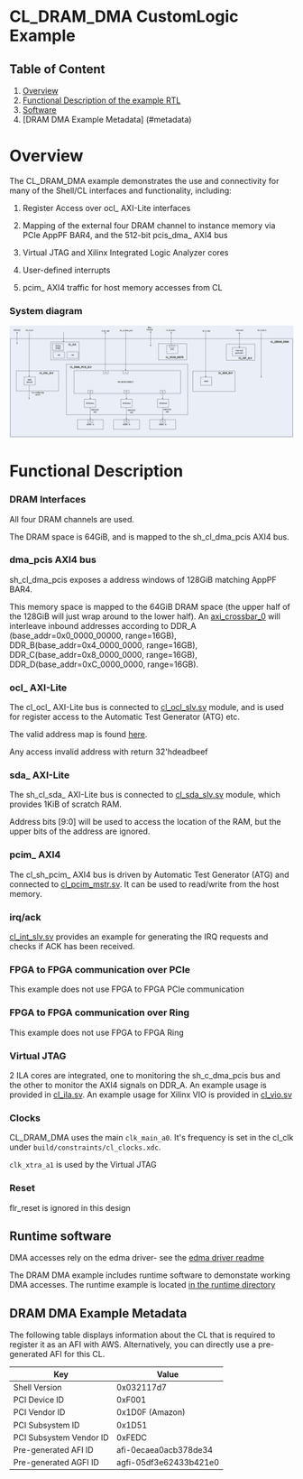 # CL_DRAM_DMA CustomLogic Example

## Table of Content

1. [Overview](#overview)
2. [Functional Description of the example RTL](#functionalDescription)
3. [Software](#software)
4. [DRAM DMA Example Metadata] (#metadata)


<a name="overview"></a>
# Overview  

The CL_DRAM_DMA example demonstrates the use and connectivity for many of the Shell/CL interfaces and functionality, including:


1) Register Access over ocl\_ AXI-Lite interfaces

2) Mapping of the external four DRAM channel to instance memory via PCIe AppPF BAR4, and the 512-bit pcis_dma_ AXI4 bus

3) Virtual JTAG and Xilinx Integrated Logic Analyzer cores

4) User-defined interrupts

5) pcim_ AXI4 traffic for host memory accesses from CL



### System diagram  

![Diagram](https://github.com/aws/aws-fpga/blob/AWSamirinen-patch-1/hdk/cl/examples/cl_dram_dma/design/cl_dram_dma.jpg)

  
<a name="functionalDescription"></a>
# Functional Description

### DRAM Interfaces


All four DRAM channels are used.


The DRAM space is 64GiB, and is mapped to the sh_cl_dma_pcis AXI4 bus.

### dma_pcis AXI4 bus

sh\_cl\_dma\_pcis exposes a address windows of 128GiB matching AppPF BAR4.


This memory space is mapped to the 64GiB DRAM space (the upper half of the 128GiB will just wrap around to the lower half). An [axi_crossbar_0](../../../common/shell_stable/design/ip/cl_axi_interconnect/hdl/cl_axi_interconnect.v) will interleave inbound addresses according to DDR_A (base_addr=0x0_0000_00000, range=16GB), DDR_B(base_addr=0x4_0000_0000, range=16GB), DDR_C(base_addr=0x8_0000_0000, range=16GB), DDR_D(base_addr=0xC_0000_0000, range=16GB).


### ocl\_ AXI-Lite


The cl_ocl\_ AXI-Lite bus is connected to [cl_ocl_slv.sv](design/cl_ocl_slv.sv) module, and is used for register access to the Automatic Test Generator (ATG) etc.


The valid address map is found [here](./TBD).

Any access invalid address with return 32'hdeadbeef


### sda\_ AXI-Lite

The sh_cl_sda\_ AXI-Lite bus is connected to [cl_sda_slv.sv](design/cl_sda_slv.sv) module, which provides 1KiB of scratch RAM.


Address bits [9:0] will be used to access the location of the RAM, but the upper bits of the address are ignored.


### pcim\_ AXI4


The cl_sh_pcim\_  AXI4 bus is driven by Automatic Test Generator (ATG) and connected to [cl_pcim_mstr.sv](design/cl_pcim_mstr.sv). It can be used to read/write from the host memory. 

### irq/ack
[cl_int_slv.sv](design/cl_int_slv.sv) provides an example for generating the IRQ requests and checks if ACK has been received.

### FPGA to FPGA communication over PCIe

This example does not use FPGA to FPGA PCIe communication

### FPGA to FPGA communication over Ring

This example does not use FPGA to FPGA Ring


### Virtual JTAG

2 ILA cores are integrated, one to monitoring the sh\_c_dma\_pcis bus and the other to monitor the AXI4 signals on DDR_A. An example usage is provided in [cl_ila.sv](design/cl_ila.sv).
An example usage for Xilinx VIO is provided in [cl_vio.sv](design/cl_vio.sv)


### Clocks

CL_DRAM_DMA uses the main `clk_main_a0`.  It's frequency is set in the cl_clk under `build/constraints/cl_clocks.xdc`.

`clk_xtra_a1` is used by the Virtual JTAG

### Reset

flr_reset is ignored in this design
  
<a name="software"></a>
## Runtime software

DMA accesses rely on the edma driver- see the [edma driver readme](../../../../sdk/linux_kernel_drivers/edma/README.md)

The DRAM DMA example includes runtime software to demonstate working DMA accesses. The runtime example is located [in the runtime directory](software/runtime/test_dram_dma.c)
  
<a name="metadata"></a>
## DRAM DMA Example Metadata
The following table displays information about the CL that is required to register it as an AFI with AWS.
Alternatively, you can directly use a pre-generated AFI for this CL.

| Key   | Value     |
|-----------|------|
| Shell Version | 0x032117d7 |
| PCI Device ID | 0xF001 |
| PCI Vendor ID | 0x1D0F (Amazon) |
| PCI Subsystem ID | 0x1D51 |
| PCI Subsystem Vendor ID | 0xFEDC |
| Pre-generated AFI ID | afi-0ecaea0acb378de34 |
| Pre-generated AGFI ID | agfi-05df3e62433b421e0 |

